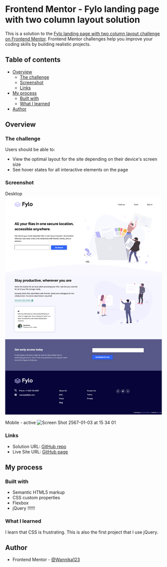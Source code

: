 # Frontend Mentor - Fylo landing page with two column layout solution

This is a solution to the [Fylo landing page with two column layout challenge on Frontend Mentor](https://www.frontendmentor.io/challenges/fylo-landing-page-with-two-column-layout-5ca5ef041e82137ec91a50f5). Frontend Mentor challenges help you improve your coding skills by building realistic projects. 

## Table of contents

- [Overview](#overview)
  - [The challenge](#the-challenge)
  - [Screenshot](#screenshot)
  - [Links](#links)
- [My process](#my-process)
  - [Built with](#built-with)
  - [What I learned](#what-i-learned)
- [Author](#author)

## Overview

### The challenge

Users should be able to:

- View the optimal layout for the site depending on their device's screen size
- See hover states for all interactive elements on the page

### Screenshot

Desktop
![Alt text](image.png)

Mobile - active
![Screen Shot 2567-01-03 at 15 34 01](https://github.com/Wannika123/fem-landingPage1/assets/142564014/0c57b65e-15cb-4962-9a27-b2ffbd8f3a94)


### Links

- Solution URL: [GitHub repo](https://github.com/Wannika123/fem-landingPage1)
- Live Site URL: [GitHub page](https://wannika123.github.io/fem-landingPage1/)

## My process

### Built with

- Semantic HTML5 markup
- CSS custom properties
- Flexbox
- jQuery !!!!!!

### What I learned

I learn that CSS is frustrating. This is also the first project that I use jQuery.

## Author

- Frontend Mentor - [@Wannika123](https://www.frontendmentor.io/profile/Wannika123)
